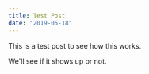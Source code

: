 ```yaml
---
title: Test Post
date: "2019-05-18"
---
```


This is a test post to see how this works.

We'll see if it shows up or not.
